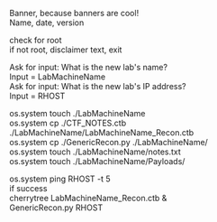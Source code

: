Banner, because banners are cool!  
Name, date, version  

check for root  
if not root, disclaimer text, exit  

Ask for input: What is the new lab's name?  
Input = LabMachineName  
Ask for input: What is the new lab's IP address?  
Input = RHOST  

os.system touch ./LabMachineName  
os.system cp ./CTF_NOTES.ctb ./LabMachineName/LabMachineName_Recon.ctb  
os.system cp ./GenericRecon.py ./LabMachineName/  
os.system touch ./LabMachineName/notes.txt  
os.system touch ./LabMachineName/Payloads/  

os.system ping RHOST -t 5  
if success  
  cherrytree LabMachineName_Recon.ctb &  
  GenericRecon.py RHOST  
